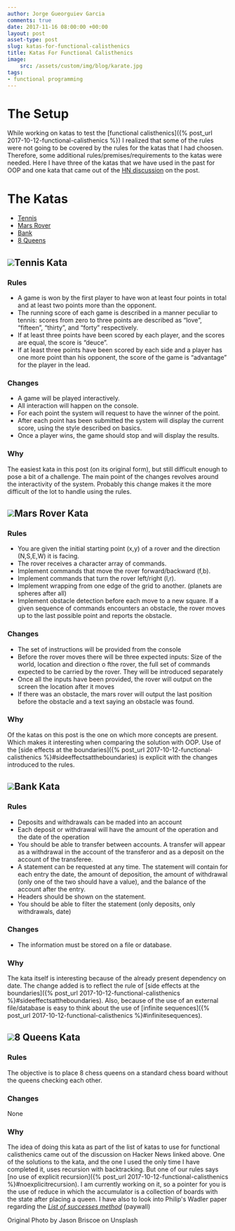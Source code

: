 ```yaml
---
author: Jorge Gueorguiev Garcia
comments: true
date: 2017-11-16 08:00:00 +00:00
layout: post
asset-type: post
slug: katas-for-functional-calisthenics
title: Katas For Functional Calisthenics
image:
    src: /assets/custom/img/blog/karate.jpg
tags:
- functional programming
---
```

# The Setup

While working on katas to test the [functional calisthenics]({% post_url 2017-10-12-functional-calisthenics %}) I realized that some of the rules were not going to be covered by the rules for the katas that I had choosen. Therefore, some additional rules/premises/requirements to the katas were needed. Here I have three of the katas that we have used in the past for OOP and one kata that came out of the [HN discussion](https://news.ycombinator.com/item?id=15507081) on the post.

# The Katas

 * [Tennis](#tenniskata)
 * [Mars Rover](#marsroverkata)
 * [Bank](#bankkata)
 * [8 Queens](#8queenskata)
 
<a class="anchor" name="tenniskata"></a>
## <img src="{{ site.baseurl }}/assets/custom/img/blog/lambda_small.png" class="bullet-image">Tennis Kata

### Rules

- A game is won by the first player to have won at least four points in total and at least two points more than the opponent.
- The running score of each game is described in a manner peculiar to tennis: scores from zero to three points are described as “love”, “fifteen”, “thirty”, and “forty” respectively.
- If at least three points have been scored by each player, and the scores are equal, the score is “deuce”.
- If at least three points have been scored by each side and a player has one more point than his opponent, the score of the game is “advantage” for the player in the lead.

### Changes

- A game will be played interactively.
- All interaction will happen on the console.
- For each point the system will request to have the winner of the point.
- After each point has been submitted the system will display the current score, using the style described on basics.
- Once a player wins, the game should stop and will display the results.

### Why

The easiest kata in this post (on its original form), but still difficult enough to pose a bit of a challenge. The main point of the changes revolves around the interactivity of the system. Probably this change makes it the more difficult of the lot to handle using the rules.

<a class="anchor" name="marsroverkata"></a>
## <img src="{{ site.baseurl }}/assets/custom/img/blog/lambda_small.png" class="bullet-image">Mars Rover Kata

### Rules

- You are given the initial starting point (x,y) of a rover and the direction (N,S,E,W) it is facing.
- The rover receives a character array of commands.
- Implement commands that move the rover forward/backward (f,b).
- Implement commands that turn the rover left/right (l,r).
- Implement wrapping from one edge of the grid to another. (planets are spheres after all)
- Implement obstacle detection before each move to a new square. If a given sequence of commands encounters an obstacle, the rover moves up to the last possible point and reports the obstacle.

### Changes

- The set of instructions will be provided from the console
- Before the rover moves there will be three expected inputs: Size of the world, location and direction o fthe rover, the full set of commands expected to be carried by the rover. They will be introduced separately
- Once all the inputs have been provided, the rover will output on the screen the location after it moves
- If there was an obstacle, the mars rover will output the last position before the obstacle and a text saying an obstacle was found.

### Why

Of the katas on this post is the one on which more concepts are present. Which makes it interesting when comparing the solution with OOP. Use of the [side effects at the boundaries]({% post_url 2017-10-12-functional-calisthenics %}#sideeffectsattheboundaries) is explicit with the changes introduced to the rules.

<a class="anchor" name="bankkata"></a>
## <img src="{{ site.baseurl }}/assets/custom/img/blog/lambda_small.png" class="bullet-image">Bank Kata
### Rules

- Deposits and withdrawals can be maded into an account
- Each deposit or withdrawal will have the amount of the operation and the date of the operation
- You should be able to transfer between accounts. A transfer will appear as a withdrawal in the account of the transferor and as a deposit on the account of the transferee.
- A statement can be requested at any time. The statement will contain for each entry the date, the amount of deposition, the amount of withdrawal (only one of the two should have a value), and the balance of the account after the entry.
- Headers should be shown on the statement.
- You should be able to filter the statement (only deposits, only withdrawals, date)

### Changes

- The information must be stored on a file or database.

### Why

The kata itself is interesting because of the already present dependency on date. The change added is to reflect the rule of [side effects at the boundaries]({% post_url 2017-10-12-functional-calisthenics %}#sideeffectsattheboundaries). Also, because of the use of an external file/database is easy to think about the use of [infinite sequences]({% post_url 2017-10-12-functional-calisthenics %}#infinitesequences).

<a class="anchor" name="8queenskata"></a>
## <img src="{{ site.baseurl }}/assets/custom/img/blog/lambda_small.png" class="bullet-image">8 Queens Kata

### Rules

The objective is to place 8 chess queens on a standard chess board without the queens checking each other.

### Changes

None

### Why

The idea of doing this kata as part of the list of katas to use for functional calisthenics came out of the discussion on Hacker News linked above. One of the solutions to the kata, and the one I used the only time I have completed it, uses recursion with backtracking. But one of our rules says [no use of explicit recursion]({% post_url 2017-10-12-functional-calisthenics %}#noexplicitrecursion). I am currently working on it, so a pointer for you is the use of reduce in which the accumulator is a collection of boards with the state after placing a queen. I have also to look into Philip's Wadler paper regarding the [*List of successes method*](https://link.springer.com/chapter/10.1007/3-540-15975-4_33) (paywall)




Original Photo by Jason Briscoe on Unsplash
